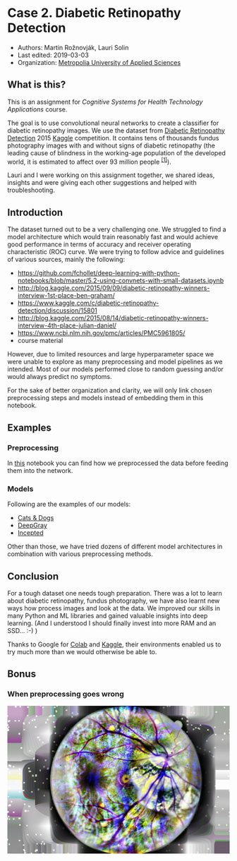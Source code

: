 
# Case 2. Diabetic Retinopathy Detection


* Authors: Martin Rožnovják, Lauri Solin
* Last edited: 2019-03-03
* Organization: [Metropolia University of Applied Sciences](https://www.metropolia.fi/)

## What is this?

This is an assignment for *Cognitive Systems for Health Technology Applications* course.

The goal is to use convolutional neural networks to create a classifier for diabetic retinopathy images.
We use the dataset from [Diabetic Retinopathy Detection](https://www.kaggle.com/c/diabetic-retinopathy-detection)
2015 [Kaggle](www.kaggle.com) competition.
It contains tens of thousands fundus photography images with and without signs of diabetic retinopathy
(the leading cause of blindness in the working-age population of the developed world,
it is estimated to affect over 93 million people
<sup><a href="https://www.kaggle.com/c/diabetic-retinopathy-detection">[1]</a></sup>).

Lauri and I were working on this assignment together, we shared ideas, insights and were giving
each other suggestions and helped with troubleshooting.

## Introduction

The dataset turned out to be a very challenging one. We struggled to find a model architecture which would train reasonably fast and would achieve good performance in terms of accuracy and receiver operating characteristic (ROC) curve. We were trying to follow advice and guidelines of various sources, mainly the following:

 - https://github.com/fchollet/deep-learning-with-python-notebooks/blob/master/5.2-using-convnets-with-small-datasets.ipynb
 - http://blog.kaggle.com/2015/09/09/diabetic-retinopathy-winners-interview-1st-place-ben-graham/
 - https://www.kaggle.com/c/diabetic-retinopathy-detection/discussion/15801
 - http://blog.kaggle.com/2015/08/14/diabetic-retinopathy-winners-interview-4th-place-julian-daniel/
 - https://www.ncbi.nlm.nih.gov/pmc/articles/PMC5961805/
 - course material
 
However, due to limited resources and large hyperparameter space we were unable to explore as many preprocessing and model pipelines as we intended. Most of our models performed close to random guessing and/or would always predict no symptoms.

For the sake of better organization and clarity, we will only link chosen preprocessing steps and models instead of embedding them in this notebook.

## Examples

### Preprocessing

In [this](https://github.com/rozni/uni-ml/blob/master/Cognitive_Systems_for_Health_Technology_Applications/Case_2/Image_Preprocessing.ipynb) notebook you can find how we preprocessed the data before feeding them into the network.

### Models

Following are the examples of our models:
 - [Cats & Dogs](https://www.kaggle.com/late347/returnable-convnet-case2)
 - [DeepGray](https://github.com/rozni/uni-ml/blob/master/Cognitive_Systems_for_Health_Technology_Applications/Case_2/Model-DeepGray.ipynb)
 - [Incepted](https://github.com/rozni/uni-ml/blob/master/Cognitive_Systems_for_Health_Technology_Applications/Case_2/Model-Incepted.ipynb)

Other than those, we have tried dozens of different model architectures in combination with various preprocessing methods.

## Conclusion

For a tough dataset one needs tough preparation.
There was a lot to learn about diabetic retinopathy, fundus photography,
we have also learnt new ways how process images and look at the data.
We improved our skills in many Python and ML libraries
and gained valuable insights into deep learning.
(And I understood I should finally invest into more RAM and an SSD... :-) )

Thanks to Google for [Colab](https://colab.research.google.com) and [Kaggle](https://www.kaggle.com/), their environments enabled us to try much more than we would otherwise be able to.

## Bonus

### When preprocessing goes wrong

![spoiled image](art.jpg "When preprocessing goes wrong")
